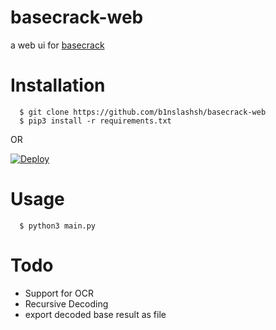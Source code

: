 # basecrack-web
a web ui for [basecrack](https://github.com/mufeedvh/basecrack)
# Installation

```
  $ git clone https://github.com/b1nslashsh/basecrack-web
  $ pip3 install -r requirements.txt
```
OR 

[![Deploy](https://www.herokucdn.com/deploy/button.svg)](https://heroku.com/deploy?template=https://github.com/b1nslashsh/basecrack-web)

# Usage

```
  $ python3 main.py 
```
# Todo

+ Support for OCR
+ Recursive Decoding
+ export decoded base result as file 
